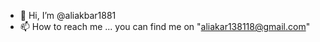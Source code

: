 - 👋 Hi, I’m @aliakbar1881
- 📫 How to reach me ...
you can find me on "aliakar138118@gmail.com"

<!---
aliakbar1881/aliakbar1881 is a ✨ special ✨ repository because its `README.md` (this file) appears on your GitHub profile.
You can click the Preview link to take a look at your changes.
--->
